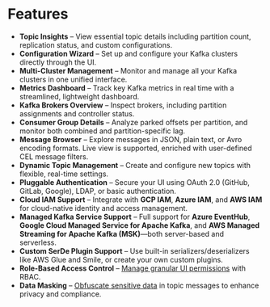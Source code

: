 # Features

* **Topic Insights** – View essential topic details including partition count, replication status, and custom configurations.
* **Configuration Wizard** – Set up and configure your Kafka clusters directly through the UI.
* **Multi-Cluster Management** – Monitor and manage all your Kafka clusters in one unified interface.
* **Metrics Dashboard** – Track key Kafka metrics in real time with a streamlined, lightweight dashboard.
* **Kafka Brokers Overview** – Inspect brokers, including partition assignments and controller status.
* **Consumer Group Details** – Analyze parked offsets per partition, and monitor both combined and partition-specific lag.
* **Message Browser** – Explore messages in JSON, plain text, or Avro encoding formats. Live view is supported, enriched with user-defined CEL message filters.
* **Dynamic Topic Management** – Create and configure new topics with flexible, real-time settings.
* **Pluggable Authentication** – Secure your UI using OAuth 2.0 (GitHub, GitLab, Google), LDAP, or basic authentication.
* **Cloud IAM Support** – Integrate with **GCP IAM**, **Azure IAM**, and **AWS IAM** for cloud-native identity and access management.
* **Managed Kafka Service Support** – Full support for **Azure EventHub**, **Google Cloud Managed Service for Apache Kafka**, and **AWS Managed Streaming for Apache Kafka (MSK)**—both server-based and serverless.
* **Custom SerDe Plugin Support** – Use built-in serializers/deserializers like AWS Glue and Smile, or create your own custom plugins.
* **Role-Based Access Control** – [Manage granular UI permissions](../configuration/rbac-role-based-access-control/) with RBAC.
* **Data Masking** – [Obfuscate sensitive data](../configuration/data-masking.md) in topic messages to enhance privacy and compliance.
